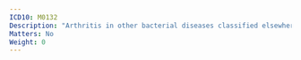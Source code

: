 ```yaml
---
ICD10: M0132
Description: "Arthritis in other bacterial diseases classified elsewhere: Upper arm"
Matters: No
Weight: 0
---
```

